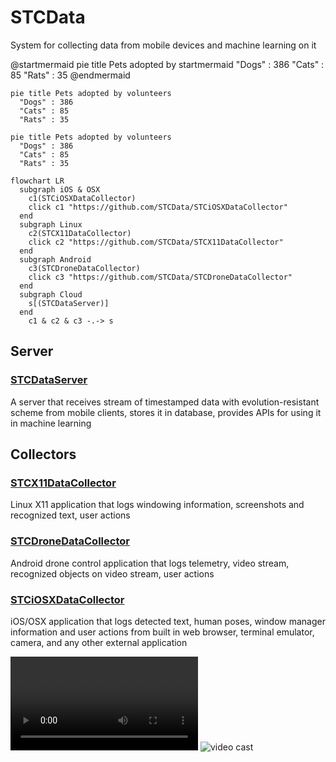 # STCData
System for collecting data from mobile devices and machine learning on it

@startmermaid
pie title Pets adopted by startmermaid
  "Dogs" : 386
  "Cats" : 85
  "Rats" : 35
@endmermaid

```mermaid
pie title Pets adopted by volunteers
  "Dogs" : 386
  "Cats" : 85
  "Rats" : 35
```


```mermaid!
pie title Pets adopted by volunteers
  "Dogs" : 386
  "Cats" : 85
  "Rats" : 35
```


```mermaid
flowchart LR
  subgraph iOS & OSX
    c1(STCiOSXDataCollector)
    click c1 "https://github.com/STCData/STCiOSXDataCollector"
  end
  subgraph Linux
    c2(STCX11DataCollector)
    click c2 "https://github.com/STCData/STCX11DataCollector"
  end
  subgraph Android 
    c3(STCDroneDataCollector)
    click c3 "https://github.com/STCData/STCDroneDataCollector"
  end
  subgraph Cloud
    s[(STCDataServer)]
  end
    c1 & c2 & c3 -.-> s
```


## Server

### [STCDataServer](https://github.com/STCData/STCDataServer)

A server that receives stream of timestamped data with evolution-resistant scheme from mobile clients, stores it in database, provides APIs for using it in machine learning



## Collectors


### [STCX11DataCollector](https://github.com/STCData/STCX11DataCollector)

Linux X11 application that logs windowing information, screenshots and recognized text, user actions


### [STCDroneDataCollector](https://github.com/STCData/STCDroneDataCollector)

Android drone control application that logs telemetry, video stream, recognized objects on video stream, user actions


### [STCiOSXDataCollector](https://github.com/STCData/STCiOSXDataCollector)

iOS/OSX application that logs detected text, human poses, window manager information and user actions from built in web browser, terminal emulator, camera, and any other external application



![video cast mp3](https://stcdata.github.io/STCiOSXDataCollector/UITestVideos/DataCollectorUITests.DataCollectorUITests.testNameJohn.mp4)
![video cast](https://stcdata.github.io/STCiOSXDataCollector/UITestVideos/DataCollectorUITests.DataCollectorUITests.testNameJohn.gif)
